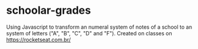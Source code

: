 # schoolar-grades
Using Javascript to transform an numeral system of notes of a school to an system of letters ("A", "B", "C", "D" and "F"). Created on classes on https://rocketseat.com.br/
